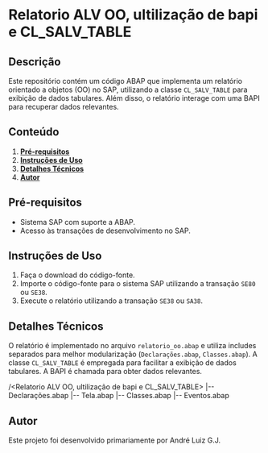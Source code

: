 # Relatorio ALV OO, ultilização de bapi e CL_SALV_TABLE

## Descrição
Este repositório contém um código ABAP que implementa um relatório orientado a objetos (OO) no SAP, utilizando a classe `CL_SALV_TABLE` para exibição de dados tabulares. Além disso, o relatório interage com uma BAPI para recuperar dados relevantes.

## Conteúdo
1. [**Pré-requisitos**](#pré-requisitos)
2. [**Instruções de Uso**](#instruções-de-uso)
3. [**Detalhes Técnicos**](#detalhes-técnicos)
4. [**Autor**](#Autor)



## Pré-requisitos
- Sistema SAP com suporte a ABAP.
- Acesso às transações de desenvolvimento no SAP.

## Instruções de Uso
1. Faça o download do código-fonte.
2. Importe o código-fonte para o sistema SAP utilizando a transação `SE80` ou `SE38`.
3. Execute o relatório utilizando a transação `SE38` ou `SA38`.

## Detalhes Técnicos
O relatório é implementado no arquivo `relatorio_oo.abap` e utiliza includes separados para melhor modularização (`Declarações.abap`, `Classes.abap`). A classe `CL_SALV_TABLE` é empregada para facilitar a exibição de dados tabulares. A BAPI é chamada para obter dados relevantes.

/\<Relatorio ALV OO, ultilização de bapi e CL_SALV_TABLE>
|-- Declarações.abap
|-- Tela.abap
|-- Classes.abap
|-- Eventos.abap

## Autor
Este projeto foi desenvolvido primariamente por André Luiz G.J.
